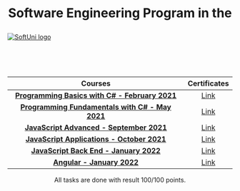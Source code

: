 # <p align="center">Software Engineering Program in the<p>

<a href="https://softuni.bg/about" rel="About">  ![SoftUni logo][logo] <a/>

[logo]: http://innovationstarterbox.bg/wp-content/uploads/2016/05/Softuni_logo_trasparent.png "Logo"

<br/>
<br/>
<br/>

   |**Courses**|**Certificates**| 
   | :---:  | :---:  |
   |<a href="https://softuni.bg/trainings/3241/programming-basics-with-csharp-february-2021" > **Programming Basics with C# - February 2021** </a>   | <a href="https://softuni.bg/certificates/details/101751/ea428eea"> Link</a> |
   |<a href="https://softuni.bg/trainings/3365/csharp-fundamentals-may-2021"> **Programming Fundamentals with C# - May 2021** </a>| <a href="https://softuni.bg/certificates/details/111750/13944b63"> Link</a> |
   |<a href="https://softuni.bg/trainings/3487/js-advanced-september-2021"> **JavaScript Advanced - September 2021** </a>| <a href="https://softuni.bg/certificates/details/114814/a242d3e8"> Link</a> |
   |<a href="https://softuni.bg/trainings/3488/js-applications-october-2021"> **JavaScript Applications - October 2021** </a>| <a href="https://softuni.bg/certificates/details/120927/9aac62e2"> Link</a> |
   |<a href="https://softuni.bg/trainings/3594/js-back-end-january-2022"> **JavaScript Back End - January 2022** </a>|<a href="https://softuni.bg/certificates/details/127504/980210d9"> Link</a> |
   |<a href="https://softuni.bg/trainings/3603/angular-march-2022">**Angular - January 2022** </a>|<a href="https://softuni.bg/certificates/details/133081/a2f92da8"> Link</a> |<a href="https://softuni.bg/trainings/3241/programming-basics-with-csharp-february-2021" > **Programming Basics with C# - February 2021** </a>   | <a href="https://softuni.bg/certificates/details/101751/ea428eea"> Link</a> |
<p align="center">All tasks are done with result 100/100 points.<p>
